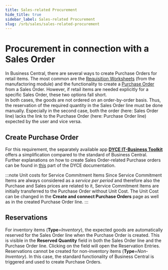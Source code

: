 ```yaml
---
title: Sales-related Procurement
hide_title: true
sidebar_label: Sales-related Procurement
slug: /srb/sales/sales-related-procurement
---
```


# Procurement in connection with a Sales Order
In Business Central, there are several ways to create Purchase Orders for retail items. The most common are the <a href="https://learn.microsoft.com/en-us/dynamics365/business-central/production-planning" title="Requisition Worksheets">Requisition Worksheets</a> (from the manufactoring module) and the functionality to create a <a href="https://learn.microsoft.com/en-us/dynamics365/business-central/purchasing-how-purchase-products-sale" title="Purchasing Items for a Sale">Purchase Order</a> from a Sales Order. However, if retail items are needed explicitly for a specific Sales Order, these two options fall short. <br/>
In both cases, the goods are not ordered on an order-by-order basis. Thus, the reservation of the required quantity in the Sales Order line must be done manually. Especially in the second case, both the order (here: Sales Order line) lacks the link to the Purchase Order (here: Purchase Order line) expected by the user and vice versa.


## Create Purchase Order
For this requirement, the separately available app **[DYCE IT-Business Toolkit](/docs/ibt/welcome.md)** offers a simplification compared to the standard of Business Central. Further explanations on how to create Sales Order-related Purchase orders can be found in [this](/docs/ibt/sales-related-procurement.md) part of the DYCE documentation.

:::note Unit costs for Service Commitment Items
Since Service Commitment Items are always considered as a *service per period* and therefore also the Purchase and Sales prices are related to it, Service Commitment Items are initially transferred to the Purchase Order without Unit Cost. The Unit Cost can be changed in the **Create and connect Purchase Orders** page as well as in the created Purchase Order line.
:::


## Reservations
For inventory items (**Type**=*Inventory*), the expected goods are automatically reserved for the Sales Order line when the Purchase Order is created. This is visible in the **Reserved Quantity** field in both the Sales Order line and the Purchase Order line. Clicking on the field will open the Reservation Entries. <br/>
Reservations cannot be created for non-inventory items (**Type**=*Non-Inventory*). In this case, the standard functionality of Business Central is triggered and used to create Purchase Orders.